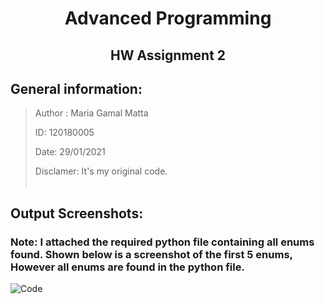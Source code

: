 # <center> **Advanced Programming** </center>
## <center> **HW Assignment 2** </center>

## General information:
>Author : Maria Gamal Matta
>
>ID: 120180005
>
>Date: 29/01/2021
>
>Disclamer: It's my original code.
<br></br>

## Output Screenshots:

### Note: I attached the required python file containing all enums found. Shown below is a screenshot of the first 5 enums, However all enums are found in the python file.

![Code](code.png)

